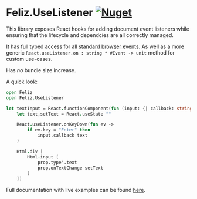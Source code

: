 # Feliz.UseListener [![Nuget](https://img.shields.io/nuget/v/Feliz.UseListener.svg?maxAge=0&colorB=brightgreen)](https://www.nuget.org/packages/Feliz.UseListener)

This library exposes React hooks for adding document event listeners while ensuring that
the lifecycle and dependcies are all correctly managed.

It has full typed access for all [standard browser events](https://developer.mozilla.org/en-US/docs/Web/Events). 
As well as a more generic `React.useListener.on : string * #Event -> unit` method for custom use-cases.

Has *no* bundle size increase.

A quick look:

```fs
open Feliz
open Feliz.UseListener

let textInput = React.functionComponent(fun (input: {| callback: string -> unit |}) ->
    let text,setText = React.useState ""

    React.useListener.onKeyDown(fun ev ->
        if ev.key = "Enter" then
            input.callback text
    )

    Html.div [
        Html.input [
            prop.type'.text
            prop.onTextChange setText
        ]
    ])
```

Full documentation with live examples can be found [here](https://shmew.github.io/Feliz.UseListener/).
